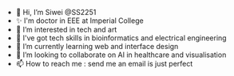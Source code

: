 - 👋 Hi, I’m Siwei @SS2251
- ✨ I'm doctor in EEE at Imperial College
- 👀 I’m interested in tech and art
- 🌱 I've got tech skills in bioinformatics and electrical engineering
- 🌱 I’m currently learning web and interface design
- 💞️ I’m looking to collaborate on AI in healthcare and visualisation
- 📫 How to reach me : send me an email is just perfect

<!---
SS2251/SS2251 is a ✨ special ✨ repository because its `README.md` (this file) appears on your GitHub profile.
You can click the Preview link to take a look at your changes.
--->
